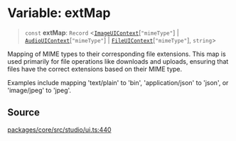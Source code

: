 # Variable: extMap

> `const` **extMap**: `Record` \<[`ImageUIContext`](../type-aliases/ImageUIContext.md)\[`"mimeType"`\] \| [`AudioUIContext`](../type-aliases/AudioUIContext.md)\[`"mimeType"`\] \| [`FileUIContext`](../type-aliases/FileUIContext.md)\[`"mimeType"`\], `string`\>

Mapping of MIME types to their corresponding file extensions.
This map is used primarily for file operations like downloads and uploads, ensuring that files have the correct extensions based on their MIME type.

Examples include mapping 'text/plain' to 'bin', 'application/json' to 'json', or 'image/jpeg' to 'jpeg'.

## Source

[packages/core/src/studio/ui.ts:440](https://github.com/VictorS67/encre/blob/42c3bddca4be2d23ad959c1c99381eefbf43789c/packages/core/src/studio/ui.ts#L440)
